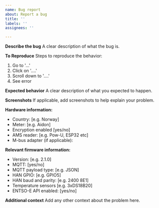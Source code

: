 ```yaml
---
name: Bug report
about: Report a bug
title: ''
labels: ''
assignees: ''

---
```


**Describe the bug**
A clear description of what the bug is.

**To Reproduce**
Steps to reproduce the behavior:
1. Go to '...'
2. Click on '....'
3. Scroll down to '....'
4. See error

**Expected behavior**
A clear description of what you expected to happen.

**Screenshots**
If applicable, add screenshots to help explain your problem.

**Hardware information:**
 - Country: [e.g. Norway]
 - Meter: [e.g. Aidon]
 - Encryption enabled [yes/no]
 - AMS reader: [e.g. Pow-U, ESP32 etc]
 - M-bus adapter (if applicable):

**Relevant firmware information:**
 - Version: [e.g. 2.1.0]
 - MQTT: [yes/no]
 - MQTT payload type: [e.g. JSON]
 - HAN GPIO: [e.g. GPIO5]
 - HAN baud and parity: [e.g. 2400 8E1]
 - Temperature sensors [e.g. 3xDS18B20]
 - ENTSO-E API enabled: [yes/no]

**Additional context**
Add any other context about the problem here.
